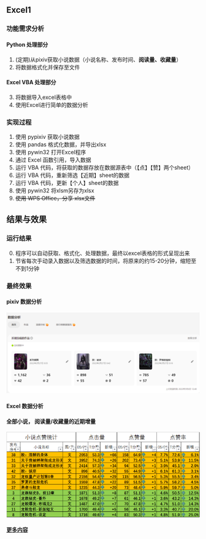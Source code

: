 ## Excel1

### 功能需求分析
#### Python 处理部分
1. (定期)从pixiv获取小说数据（小说名称、发布时间、**阅读量、收藏量**）
2. 将数据格式化并保存至文件

#### Excel VBA 处理部分
3. 将数据导入excel表格中
4. 使用Excel进行简单的数据分析


### 实现过程
1. 使用 pypixiv 获取小说数据
2. 使用 pandas 格式化数据，并导出xlsx
3. 使用 pywin32 打开Excel程序
4. 通过 Excel 函数引用，导入数据
5. 运行 VBA 代码，将获取的数据存放在数据源表中（【点】【赞】两个sheet）
6. 运行 VBA 代码，重新筛选【近期】sheet的数据
7. 运行 VBA 代码，更新【个人】sheet的数据
8. 使用 pywin32 将xlsm另存为xlsx
9. ~~使用 WPS Office，分享 xlsx文件~~


## 结果与效果
### 运行结果
0. 程序可以自动获取、格式化、处理数据，最终以excel表格的形式呈现出来
1. 节省每次手动录入数据以及筛选数据的时间，将原来的约15-20分钟，缩短至不到1分钟

### 最终效果
####  pixiv 数据分析
![pixiv 数据分析](https://raw.githubusercontent.com/DowneyRem/OfficeAutomation/main/Excel1/0.png)

####  Excel 数据分析
#### 全部小说， 阅读量/收藏量的近期增量
![数据1](https://raw.githubusercontent.com/DowneyRem/OfficeAutomation/main/Excel1/4.png)
#### [更多内容](https://www.kdocs.cn/l/cdYJi4uZnKtb)
